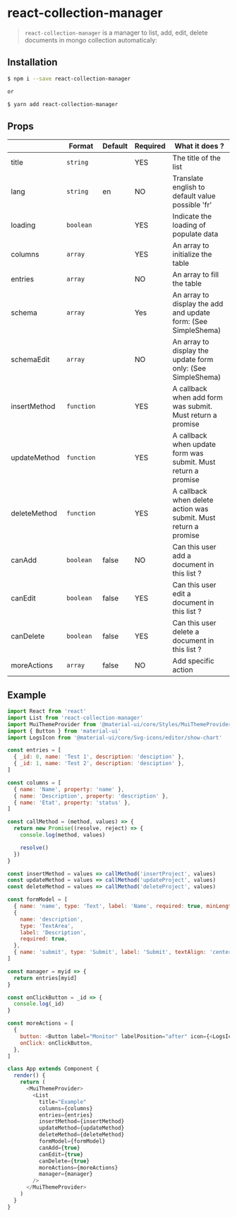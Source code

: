 # react-collection-manager

> `react-collection-manager` is a manager to list, add, edit, delete documents in mongo collection automaticaly:

## Installation

```bash
$ npm i --save react-collection-manager

or

$ yarn add react-collection-manager
```

## Props

|              | Format     | Default | Required | What it does ?                                                  |
| ------------ | ---------- | ------- | -------- | --------------------------------------------------------------- |
| title        | `string`   |         | YES      | The title of the list                                           |
| lang         | `string`   | en      | NO       | Translate english to default value possible 'fr'                |
| loading      | `boolean`  |         | YES      | Indicate the loading of populate data                           |
| columns      | `array`    |         | YES      | An array to initialize the table                                |
| entries      | `array`    |         | NO       | An array to fill the table                                      |
| schema       | `array`    |         | Yes      | An array to display the add and update form: (See SimpleShema)  |
| schemaEdit   | `array`    |         | NO       | An array to display the update form only: (See SimpleShema)     |
| insertMethod | `function` |         | YES      | A callback when add form was submit. Must return a promise      |
| updateMethod | `function` |         | YES      | A callback when update form was submit. Must return a promise   |
| deleteMethod | `function` |         | YES      | A callback when delete action was submit. Must return a promise |
| canAdd       | `boolean`  | false   | NO       | Can this user add a document in this list ?                     |
| canEdit      | `boolean`  | false   | YES      | Can this user edit a document in this list ?                    |
| canDelete    | `boolean`  | false   | YES      | Can this user delete a document in this list ?                  |
| moreActions  | `array`    | false   | NO       | Add specific action                                             |

## Example

```javascript
import React from 'react'
import List from 'react-collection-manager'
import MuiThemeProvider from '@material-ui/core/Styles/MuiThemeProvider'
import { Button } from 'material-ui'
import LogsIcon from '@material-ui/core/Svg-icons/editor/show-chart'

const entries = [
  { _id: 0, name: 'Test 1', description: 'desciption' },
  { _id: 1, name: 'Test 2', description: 'desciption' },
]

const columns = [
  { name: 'Name', property: 'name' },
  { name: 'Description', property: 'description' },
  { name: 'Etat', property: 'status' },
]

const callMethod = (method, values) => {
  return new Promise((resolve, reject) => {
    console.log(method, values)

    resolve()
  })
}

const insertMethod = values => callMethod('insertProject', values)
const updateMethod = values => callMethod('updateProject', values)
const deleteMethod = values => callMethod('deleteProject', values)

const formModel = [
  { name: 'name', type: 'Text', label: 'Name', required: true, minLength: 3 },
  {
    name: 'description',
    type: 'TextArea',
    label: 'Description',
    required: true,
  },
  { name: 'submit', type: 'Submit', label: 'Submit', textAlign: 'center' },
]

const manager = myid => {
  return entries[myid]
}

const onClickButton = _id => {
  console.log(_id)
}

const moreActions = [
  {
    button: <Button label="Monitor" labelPosition="after" icon={<LogsIcon />} />,
    onClick: onClickButton,
  },
]

class App extends Component {
  render() {
    return (
      <MuiThemeProvider>
        <List
          title="Example"
          columns={columns}
          entries={entries}
          insertMethod={insertMethod}
          updateMethod={updateMethod}
          deleteMethod={deleteMethod}
          formModel={formModel}
          canAdd={true}
          canEdit={true}
          canDelete={true}
          moreActions={moreActions}
          manager={manager}
        />
      </MuiThemeProvider>
    )
  }
}
```
